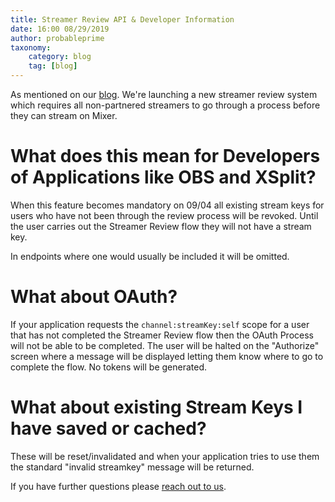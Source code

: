 ```yaml
---
title: Streamer Review API & Developer Information
date: 16:00 08/29/2019
author: probableprime
taxonomy:
    category: blog
    tag: [blog]
---
```


As mentioned on our [blog](https://blog.mixer.com/2019/08/26/community-update-streamer-review-and-more/). We're launching a new streamer review system which requires all non-partnered streamers to go through a process before they can stream on Mixer.

# What does this mean for Developers of Applications like OBS and XSplit?

When this feature becomes mandatory on 09/04 all existing stream keys for users who have not been through the review process will be revoked. Until the user carries out the Streamer Review flow they will not have a stream key.

In endpoints where one would usually be included it will be omitted.

# What about OAuth?

If your application requests the `channel:streamKey:self` scope for a user that has not completed the Streamer Review flow then the OAuth Process will not be able to be completed. The user will be halted on the "Authorize" screen where a message will be displayed letting them know where to go to complete the flow. No tokens will be generated.

# What about existing Stream Keys I have saved or cached?

These will be reset/invalidated and when your application tries to use them the standard "invalid streamkey" message will be returned.

If you have further questions please [reach out to us](mailto:mixerdevinfo@microsoft.com).
